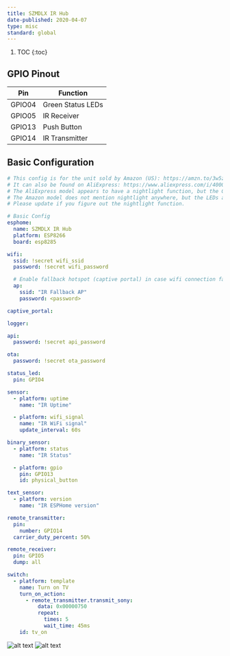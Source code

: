 ```yaml
---
title: SZMDLX IR Hub
date-published: 2020-04-07
type: misc
standard: global
---
```


1. TOC
{:toc}

## GPIO Pinout

| Pin     | Function                           |
|---------|------------------------------------|
| GPIO04  | Green Status LEDs                  |
| GPIO05  | IR Receiver                        |
| GPIO13  | Push Button                        |
| GPIO14  | IR Transmitter                     |

## Basic Configuration

```yaml
# This config is for the unit sold by Amazon (US): https://amzn.to/3w5z6ec
# It can also be found on AliExpress: https://www.aliexpress.com/i/4000145673070.html
# The AliExpress model appears to have a nightlight function, but the GPIOs for that are currently unknown.
# The Amazon model does not mention nightlight anywhere, but the LEDs are present on the board.
# Please update if you figure out the nightlight function.

# Basic Config
esphome:
  name: SZMDLX IR Hub
  platform: ESP8266
  board: esp8285

wifi:
  ssid: !secret wifi_ssid
  password: !secret wifi_password

  # Enable fallback hotspot (captive portal) in case wifi connection fails
  ap:
    ssid: "IR Fallback AP"
    password: <password>

captive_portal:

logger:

api:
  password: !secret api_password

ota:
  password: !secret ota_password

status_led:
  pin: GPIO4

sensor:
  - platform: uptime
    name: "IR Uptime"

  - platform: wifi_signal
    name: "IR WiFi signal"
    update_interval: 60s

binary_sensor:
  - platform: status
    name: "IR Status"

  - platform: gpio
    pin: GPIO13
    id: physical_button

text_sensor:
  - platform: version
    name: "IR ESPHome version"

remote_transmitter:
  pin:
    number: GPIO14
  carrier_duty_percent: 50%

remote_receiver:
  pin: GPIO5
  dump: all

switch:
  - platform: template
    name: Turn on TV
    turn_on_action:
      - remote_transmitter.transmit_sony:
          data: 0x00000750
          repeat:
            times: 5
            wait_time: 45ms
    id: tv_on
```

![alt text](/irhub1.jpg "Heart-Shaped SZMDX Infrared Hub")
![alt text](/irhub2.jpg "Heart-Shaped SZMDX Infrared Hub")
